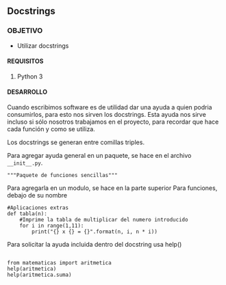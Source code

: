 ## Docstrings

### OBJETIVO

- Utilizar docstrings

#### REQUISITOS

1. Python 3

#### DESARROLLO

Cuando escribimos software es de utilidad dar una ayuda a quien podria consumirlos, para esto nos sirven los docstrings. Esta ayuda nos sirve incluso si sólo nosotros trabajamos en el proyecto, para recordar que hace cada función y como se utiliza.

Los docstrings se generan entre comillas triples.

Para agregar ayuda general en un paquete, se hace en el archivo `__init__.py`.
```
"""Paquete de funciones sencillas"""
```
Para agregarla en un modulo, se hace en la parte superior
Para funciones, debajo de su nombre
```
#Aplicaciones extras
def tabla(n):
    #Imprime la tabla de multiplicar del numero introducido
    for i in range(1,11):
        print("{} x {} = {}".format(n, i, n * i))
```
Para solicitar la ayuda incluida dentro del docstring usa help()
```

from matematicas import aritmetica
help(aritmetica)
help(aritmetica.suma)
```

